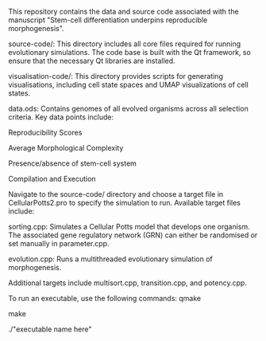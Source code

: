 This repository contains the data and source code associated with the manuscript "Stem-cell differentiation underpins reproducible morphogenesis".

source-code/: This directory includes all core files required for running evolutionary simulations. The code base is built with the Qt framework, so ensure that the necessary Qt libraries are installed.

visualisation-code/: This directory provides scripts for generating visualisations, including cell state spaces and UMAP visualizations of cell states.

data.ods: Contains genomes of all evolved organisms across all selection criteria. Key data points include:

Reproducibility Scores

Average Morphological Complexity

Presence/absence of stem-cell system

Compilation and Execution

Navigate to the source-code/ directory and choose a target file in CellularPotts2.pro to specify the simulation to run. Available target files include:

sorting.cpp: Simulates a Cellular Potts model that develops one organism. The associated gene regulatory network (GRN) can either be randomised or set manually in parameter.cpp.

evolution.cpp: Runs a multithreaded evolutionary simulation of morphogenesis.

Additional targets include multisort.cpp, transition.cpp, and potency.cpp.

To run an executable, use the following commands:
qmake

make

./"executable name here"

